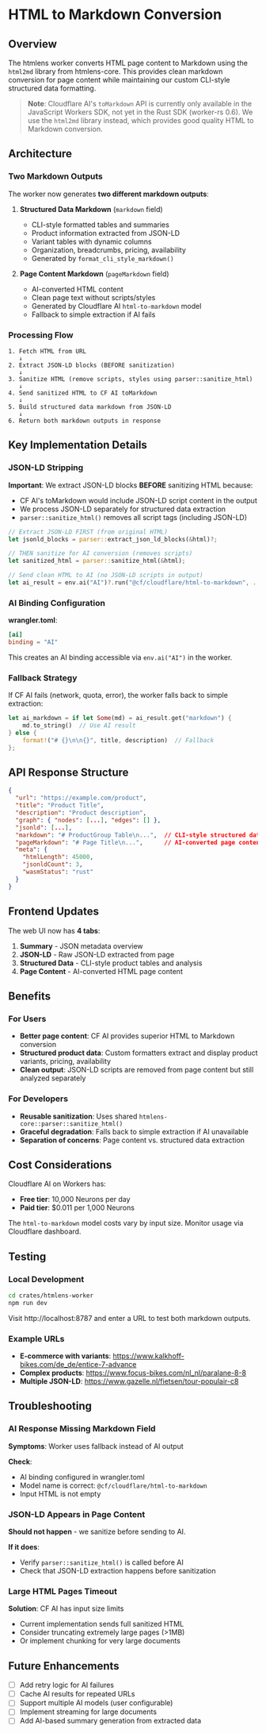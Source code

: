 # HTML to Markdown Conversion

## Overview

The htmlens worker converts HTML page content to Markdown using the `html2md` library from htmlens-core. This provides clean markdown conversion for page content while maintaining our custom CLI-style structured data formatting.

> **Note**: Cloudflare AI's `toMarkdown` API is currently only available in the JavaScript Workers SDK, not yet in the Rust SDK (worker-rs 0.6). We use the `html2md` library instead, which provides good quality HTML to Markdown conversion.

## Architecture

### Two Markdown Outputs

The worker now generates **two different markdown outputs**:

1. **Structured Data Markdown** (`markdown` field)
   - CLI-style formatted tables and summaries
   - Product information extracted from JSON-LD
   - Variant tables with dynamic columns
   - Organization, breadcrumbs, pricing, availability
   - Generated by `format_cli_style_markdown()`

2. **Page Content Markdown** (`pageMarkdown` field)
   - AI-converted HTML content
   - Clean page text without scripts/styles
   - Generated by Cloudflare AI `html-to-markdown` model
   - Fallback to simple extraction if AI fails

### Processing Flow

```
1. Fetch HTML from URL
   ↓
2. Extract JSON-LD blocks (BEFORE sanitization)
   ↓
3. Sanitize HTML (remove scripts, styles using parser::sanitize_html)
   ↓
4. Send sanitized HTML to CF AI toMarkdown
   ↓
5. Build structured data markdown from JSON-LD
   ↓
6. Return both markdown outputs in response
```

## Key Implementation Details

### JSON-LD Stripping

**Important**: We extract JSON-LD blocks **BEFORE** sanitizing HTML because:
- CF AI's toMarkdown would include JSON-LD script content in the output
- We process JSON-LD separately for structured data extraction
- `parser::sanitize_html()` removes all script tags (including JSON-LD)

```rust
// Extract JSON-LD FIRST (from original HTML)
let jsonld_blocks = parser::extract_json_ld_blocks(&html)?;

// THEN sanitize for AI conversion (removes scripts)
let sanitized_html = parser::sanitize_html(&html);

// Send clean HTML to AI (no JSON-LD scripts in output)
let ai_result = env.ai("AI")?.run("@cf/cloudflare/html-to-markdown", ...);
```

### AI Binding Configuration

**wrangler.toml**:
```toml
[ai]
binding = "AI"
```

This creates an AI binding accessible via `env.ai("AI")` in the worker.

### Fallback Strategy

If CF AI fails (network, quota, error), the worker falls back to simple extraction:

```rust
let ai_markdown = if let Some(md) = ai_result.get("markdown") {
    md.to_string()  // Use AI result
} else {
    format!("# {}\n\n{}", title, description)  // Fallback
};
```

## API Response Structure

```json
{
  "url": "https://example.com/product",
  "title": "Product Title",
  "description": "Product description",
  "graph": { "nodes": [...], "edges": [] },
  "jsonld": [...],
  "markdown": "# ProductGroup Table\n...",  // CLI-style structured data
  "pageMarkdown": "# Page Title\n...",      // AI-converted page content
  "meta": {
    "htmlLength": 45000,
    "jsonldCount": 3,
    "wasmStatus": "rust"
  }
}
```

## Frontend Updates

The web UI now has **4 tabs**:

1. **Summary** - JSON metadata overview
2. **JSON-LD** - Raw JSON-LD extracted from page
3. **Structured Data** - CLI-style product tables and analysis
4. **Page Content** - AI-converted HTML page content

## Benefits

### For Users
- **Better page content**: CF AI provides superior HTML to Markdown conversion
- **Structured product data**: Custom formatters extract and display product variants, pricing, availability
- **Clean output**: JSON-LD scripts are removed from page content but still analyzed separately

### For Developers
- **Reusable sanitization**: Uses shared `htmlens-core::parser::sanitize_html()`
- **Graceful degradation**: Falls back to simple extraction if AI unavailable
- **Separation of concerns**: Page content vs. structured data extraction

## Cost Considerations

Cloudflare AI on Workers has:
- **Free tier**: 10,000 Neurons per day
- **Paid tier**: $0.011 per 1,000 Neurons

The `html-to-markdown` model costs vary by input size. Monitor usage via Cloudflare dashboard.

## Testing

### Local Development

```bash
cd crates/htmlens-worker
npm run dev
```

Visit http://localhost:8787 and enter a URL to test both markdown outputs.

### Example URLs

- **E-commerce with variants**: https://www.kalkhoff-bikes.com/de_de/entice-7-advance
- **Complex products**: https://www.focus-bikes.com/nl_nl/paralane-8-8
- **Multiple JSON-LD**: https://www.gazelle.nl/fietsen/tour-populair-c8

## Troubleshooting

### AI Response Missing Markdown Field

**Symptoms**: Worker uses fallback instead of AI output

**Check**:
- AI binding configured in wrangler.toml
- Model name is correct: `@cf/cloudflare/html-to-markdown`
- Input HTML is not empty

### JSON-LD Appears in Page Content

**Should not happen** - we sanitize before sending to AI.

**If it does**:
- Verify `parser::sanitize_html()` is called before AI
- Check that JSON-LD extraction happens before sanitization

### Large HTML Pages Timeout

**Solution**: CF AI has input size limits

- Current implementation sends full sanitized HTML
- Consider truncating extremely large pages (>1MB)
- Or implement chunking for very large documents

## Future Enhancements

- [ ] Add retry logic for AI failures
- [ ] Cache AI results for repeated URLs
- [ ] Support multiple AI models (user configurable)
- [ ] Implement streaming for large documents
- [ ] Add AI-based summary generation from extracted data
